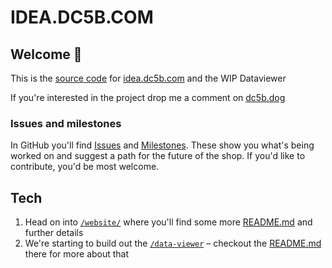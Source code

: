 # IDEA.DC5B.COM

## Welcome 👋

This is the [source code](https://en.wikipedia.org/wiki/Source_code) for [idea.dc5b.com](https://idea.dc5b.com) and the WIP Dataviewer

If you're interested in the project drop me a comment on [dc5b.dog](https://dc5b.dog)

### Issues and milestones

In GitHub you'll find [Issues](https://github.com/LL782/DC5B-SHOP/issues) and [Milestones](https://github.com/LL782/DC5B-SHOP/milestones). These show you what's being worked on and suggest a path for the future of the shop. If you'd like to contribute, you'd be most welcome.

## Tech

1. Head on into [`/website/`](/website/) where you'll find some more [README.md](/website#readme) and further details
1. We're starting to build out the [`/data-viewer`](/data-viewer/) – checkout the [README.md](/data-viewer#readme) there for more about that
